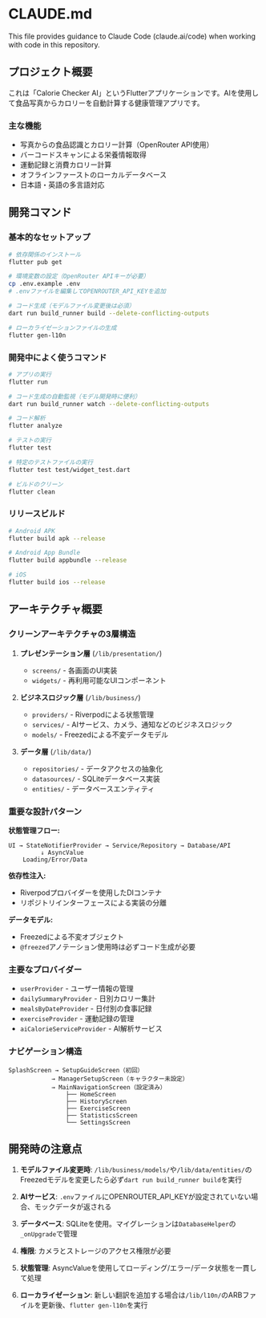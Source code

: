 # CLAUDE.md

This file provides guidance to Claude Code (claude.ai/code) when working with code in this repository.

## プロジェクト概要

これは「Calorie Checker AI」というFlutterアプリケーションです。AIを使用して食品写真からカロリーを自動計算する健康管理アプリです。

### 主な機能
- 写真からの食品認識とカロリー計算（OpenRouter API使用）
- バーコードスキャンによる栄養情報取得
- 運動記録と消費カロリー計算
- オフラインファーストのローカルデータベース
- 日本語・英語の多言語対応

## 開発コマンド

### 基本的なセットアップ
```bash
# 依存関係のインストール
flutter pub get

# 環境変数の設定（OpenRouter APIキーが必要）
cp .env.example .env
# .envファイルを編集してOPENROUTER_API_KEYを追加

# コード生成（モデルファイル変更後は必須）
dart run build_runner build --delete-conflicting-outputs

# ローカライゼーションファイルの生成
flutter gen-l10n
```

### 開発中によく使うコマンド
```bash
# アプリの実行
flutter run

# コード生成の自動監視（モデル開発時に便利）
dart run build_runner watch --delete-conflicting-outputs

# コード解析
flutter analyze

# テストの実行
flutter test

# 特定のテストファイルの実行
flutter test test/widget_test.dart

# ビルドのクリーン
flutter clean
```

### リリースビルド
```bash
# Android APK
flutter build apk --release

# Android App Bundle
flutter build appbundle --release

# iOS
flutter build ios --release
```

## アーキテクチャ概要

### クリーンアーキテクチャの3層構造

1. **プレゼンテーション層** (`/lib/presentation/`)
   - `screens/` - 各画面のUI実装
   - `widgets/` - 再利用可能なUIコンポーネント

2. **ビジネスロジック層** (`/lib/business/`)
   - `providers/` - Riverpodによる状態管理
   - `services/` - AIサービス、カメラ、通知などのビジネスロジック
   - `models/` - Freezedによる不変データモデル

3. **データ層** (`/lib/data/`)
   - `repositories/` - データアクセスの抽象化
   - `datasources/` - SQLiteデータベース実装
   - `entities/` - データベースエンティティ

### 重要な設計パターン

**状態管理フロー:**
```
UI → StateNotifierProvider → Service/Repository → Database/API
         ↓ AsyncValue
    Loading/Error/Data
```

**依存性注入:**
- Riverpodプロバイダーを使用したDIコンテナ
- リポジトリインターフェースによる実装の分離

**データモデル:**
- Freezedによる不変オブジェクト
- `@freezed`アノテーション使用時は必ずコード生成が必要

### 主要なプロバイダー

- `userProvider` - ユーザー情報の管理
- `dailySummaryProvider` - 日別カロリー集計
- `mealsByDateProvider` - 日付別の食事記録
- `exerciseProvider` - 運動記録の管理
- `aiCalorieServiceProvider` - AI解析サービス

### ナビゲーション構造

```
SplashScreen → SetupGuideScreen（初回）
            → ManagerSetupScreen（キャラクター未設定）
            → MainNavigationScreen（設定済み）
                ├── HomeScreen
                ├── HistoryScreen
                ├── ExerciseScreen
                ├── StatisticsScreen
                └── SettingsScreen
```

## 開発時の注意点

1. **モデルファイル変更時**: `/lib/business/models/`や`/lib/data/entities/`のFreezedモデルを変更したら必ず`dart run build_runner build`を実行

2. **AIサービス**: `.env`ファイルにOPENROUTER_API_KEYが設定されていない場合、モックデータが返される

3. **データベース**: SQLiteを使用。マイグレーションは`DatabaseHelper`の`_onUpgrade`で管理

4. **権限**: カメラとストレージのアクセス権限が必要

5. **状態管理**: AsyncValueを使用してローディング/エラー/データ状態を一貫して処理

6. **ローカライゼーション**: 新しい翻訳を追加する場合は`/lib/l10n/`のARBファイルを更新後、`flutter gen-l10n`を実行